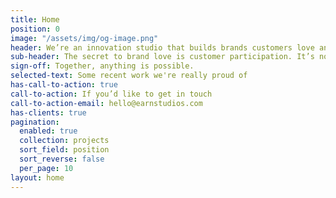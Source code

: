 ```yaml
---
title: Home
position: 0
image: "/assets/img/og-image.png"
header: We’re an innovation studio that builds brands customers love and participate in growing.
sub-header: The secret to brand love is customer participation. It’s not about selling products, but the desire to be part of something. We earn brand love by inventing products; experiences and content people want to share on our client’s behalf.
sign-off: Together, anything is possible.
selected-text: Some recent work we're really proud of
has-call-to-action: true
call-to-action: If you’d like to get in touch
call-to-action-email: hello@earnstudios.com
has-clients: true
pagination:
  enabled: true
  collection: projects
  sort_field: position
  sort_reverse: false
  per_page: 10
layout: home
---
```


